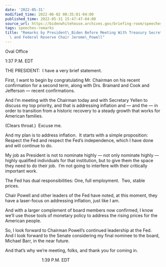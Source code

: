 ```yaml
---
date: '2022-05-31'
modified_time: 2022-06-02 08:35:01-04:00
published_time: 2022-05-31 15:47:47-04:00
source_url: https://bidenwhitehouse.archives.gov/briefing-room/speeches-remarks/2022/05/31/remarks-by-president-biden-before-meeting-with-treasury-secretary-janet-yellen-and-federal-reserve-chair-jerome-powell/
tags: speeches-remarks
title: "Remarks by President\_Biden Before Meeting With Treasury Secretary Janet Yellen\
  \ and Federal Reserve Chair Jerome\_Powell"
---
```

 
Oval Office

1:37 P.M. EDT

THE PRESIDENT:  I have a very brief statement.

First, I want to begin by congratulating Mr. Chairman on his recent
confirmation for a second term, along with Drs. Brainard and Cook and
Jefferson — recent confirmations.

And I’m meeting with the Chairman today and with Secretary Yellen to
discuss my top priority, and that is addressing inflation and — and the
— in order to transition from a historic recovery to a steady growth
that works for American families. 

(Clears throat.)  Excuse me.

And my plan is to address inflation.  It starts with a simple
proposition: Respect the Fed and respect the Fed’s independence, which I
have done and will continue to do.

My job as President is not to nominate highly — not only nominate highly
— highly qualified individuals for that institution, but to give them
the space they need to do their job.  I’m not going to interfere with
their critically important work.

The Fed has dual responsibilities: One, full employment.  Two, stable
prices. 

Chair Powell and other leaders of the Fed have noted, at this moment,
they have a laser-focus on addressing inflation, just like I am. 

And with a larger complement of board members now confirmed, I know
we’ll use those tools of monetary policy to address the rising prices
for the American people.

So, I look forward to Chairman Powell’s continued leadership at the
Fed.  And I look forward to the Senate considering my final nominee to
the board, Michael Barr, in the near future.

And that’s why we’re meeting, folks, and thank you for coming in.

                              1:39 P.M. EDT 
